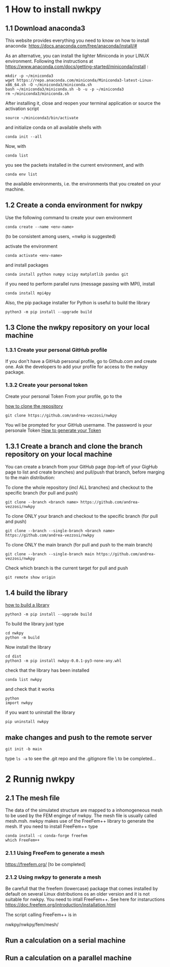 # 1 How to install nwkpy 
## 1.1 Download anaconda3

This website provides everything you need to know on how to install anaconda: https://docs.anaconda.com/free/anaconda/install/#

As an alternative, you can install the lighter Miniconda in your LINUX environment.
Following the instructions at https://www.anaconda.com/docs/getting-started/miniconda/install :
```
mkdir -p ~/miniconda3
wget https://repo.anaconda.com/miniconda/Miniconda3-latest-Linux-x86_64.sh -O ~/miniconda3/miniconda.sh
bash ~/miniconda3/miniconda.sh -b -u -p ~/miniconda3
rm ~/miniconda3/miniconda.sh
```
After installing it, close and reopen your terminal application or source the activation script
```
source ~/miniconda3/bin/activate
```
and initialize conda on all available shells with
```
conda init --all
```
Now, with
```
conda list
```
you see the packets installed in the current environment, and with
```
conda env list
```
the available environments, i.e. the environments that you created on your machine.

 
## 1.2 Create a conda environment for nwkpy
Use the following command to create your own environment
```
conda create --name <env-name>
```
(to be consistent among users, <env-name>=nwkp is suggested)

activate the environment
```
conda activate <env-name>
```
and install packages
```
conda install python numpy scipy matplotlib pandas git
```
if you need to perform parallel runs (message passing with MPI), install
```
conda install mpi4py
```
Also, the pip package installer for Python is useful to build the library
```
python3 -m pip install --upgrade build
```

## 1.3 Clone the nwkpy repository on your local machine

### 1.3.1 Create your personal GitHub profile
If you don't have a GitHub personal profile, go to Github.com and create one. Ask the developers to add your profile for access to the nwkpy package.

### 1.3.2 Create your personal token

Create your personal Token 
From your profile, go to the 

[how to clone the repository](https://docs.github.com/en/repositories/creating-and-managing-repositories/cloning-a-repository)
```
git clone https://github.com/andrea-vezzosi/nwkpy
```
You wil be prompted for your GitHub username. The password is your personale Token
[How to generate your Token](https://docs.github.com/en/authentication/keeping-your-account-and-data-secure/managing-your-personal-access-tokens)

## 1.3.1 Create a branch and clone the branch repository on your local machine

You can create a branch from your GitHub page (top-left of your GigHub page to list and create branches) and pull/push that branch, before marging to the main distribution: 

To clone the whole repository (incl ALL branches) and checkout to the specific branch (for pull and push)
```
git clone --branch <branch name> https://github.com/andrea-vezzosi/nwkpy
```

To clone ONLY your branch and checkout to the specific branch (for pull and push)
```
git clone --branch --single-branch <branch name> https://github.com/andrea-vezzosi/nwkpy
```

To clone ONLY the main branch (for pull and push to the main branch)
```
git clone --branch --single-branch main https://github.com/andrea-vezzosi/nwkpy
```

Check which branch is the current target for pull and push
```
git remote show origin
```

## 1.4 build the library

[how to build a library](https://packaging.python.org/en/latest/tutorials/packaging-projects/)
```
python3 -m pip install --upgrade build
```
To build the library just type
```
cd nwkpy
python -m build
```
Now install the library
```
cd dist
python3 -m pip install nwkpy-0.0.1-py3-none-any.whl
```
check that the library has been installed
```
conda list nwkpy
```
and check that it works
```
python
import nwkpy
```
if you want to uninstall the library
```
pip uninstall nwkpy
```

## make changes and push to the remote server
```
git init -b main
```
type ```ls -a``` to see the .git repo and the .gitignore file \\
to be completed...

# 2 Runnig nwkpy

## 2.1 The mesh file

The data of the simulated structure are mapped to a inhomogeneous mesh to be used by the FEM enginge of nwkpy. The mesh file is usually called mesh.msh.
nwkpy makes use of the FreeFem++ library to generate the mesh. If you need to install FreeFem++ type
```
conda install -c conda-forge freefem
which FreeFem++
```

### 2.1.1 Using FreeFem to generate a mesh

https://freefem.org/
[to be completed]

### 2.1.2 Using nwkpy to generate a mesh

Be carefull that the freefem (lowercase) package that comes installed by default on several Linux distributions os an older version and it is not suitable for nwkpy.
You need to intall FreeFem++. See here for instaructions
https://doc.freefem.org/introduction/installation.html

The script calling FreeFem++ is in

nwkpy/nwkpy/fem/mesh/

## Run a calculation on a serial machine

## Run a calculation on a parallel machine


